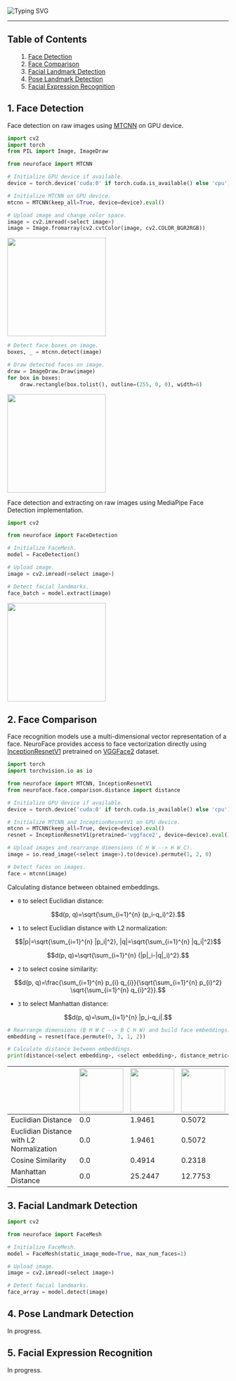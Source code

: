 ![Typing SVG](https://readme-typing-svg.herokuapp.com?size=100&color=BBBBBB&center=true&vCenter=true&width=1875&height=100&lines=NeuroFace)

---

<a name='000'></a>
<h2>Table of Contents</h2>

<ul>
    <ol type='1'>
        <li><a href='#001'>Face Detection</a></li>
        <li><a href='#002'>Face Comparison</a></li>
        <li><a href='#003'>Facial Landmark Detection</a></li>
        <li><a href='#004'>Pose Landmark Detection</a></li>
	<li><a href='#005'>Facial Expression Recognition</a></li>
    </ol>
</ul>

<a name='001'></a>
<h2>1. Face Detection</h2>

Face detection on raw images using [MTCNN](https://kpzhang93.github.io/MTCNN_face_detection_alignment/paper/spl.pdf) on GPU device.

```python
import cv2
import torch
from PIL import Image, ImageDraw

from neuroface import MTCNN

# Initialize GPU device if available.
device = torch.device('cuda:0' if torch.cuda.is_available() else 'cpu')

# Initialize MTCNN on GPU device.
mtcnn = MTCNN(keep_all=True, device=device).eval()

# Upload image and change color space.
image = cv2.imread(<select image>)
image = Image.fromarray(cv2.cvtColor(image, cv2.COLOR_BGR2RGB))
```

<img src="https://user-images.githubusercontent.com/83948828/180439656-1a44f57c-e38d-49a7-bfcc-9578b0fb9b26.jpg" width="224"/>

```python
# Detect face boxes on image.
boxes, _ = mtcnn.detect(image)

# Draw detected faces on image.
draw = ImageDraw.Draw(image)
for box in boxes:
    draw.rectangle(box.tolist(), outline=(255, 0, 0), width=6)
```

<img src="https://user-images.githubusercontent.com/83948828/180439690-87f57d46-d0a1-4954-8041-9b6a2b374a7f.jpg" width="224"/>

Face detection and extracting on raw images using MediaPipe Face Detection implementation.

```python
import cv2

from neuroface import FaceDetection

# Initialize FaceMesh.
model = FaceDetection()

# Upload image.
image = cv2.imread(<select image>)

# Detect facial landmarks.
face_batch = model.extract(image)
```

<img src="https://user-images.githubusercontent.com/83948828/183244226-256ae3de-99ee-4e00-b494-90c869434daa.jpg" width="224"/>

<a name='002'></a>
<h2>2. Face Comparison</h2>

Face recognition models use a multi-dimensional vector representation of a face. NeuroFace provides access to face vectorization directly using [InceptionResnetV1](https://arxiv.org/pdf/1503.03832.pdf) pretrained on [VGGFace2](https://www.robots.ox.ac.uk/~vgg/publications/2018/Cao18/cao18.pdf) dataset.

```python
import torch
import torchvision.io as io

from neuroface import MTCNN, InceptionResnetV1
from neuroface.face.comparison.distance import distance

# Initialize GPU device if available.
device = torch.device('cuda:0' if torch.cuda.is_available() else 'cpu')

# Initialize MTCNN and InceptionResnetV1 on GPU device.
mtcnn = MTCNN(keep_all=True, device=device).eval()
resnet = InceptionResnetV1(pretrained='vggface2', device=device).eval()

# Upload images and rearrange dimensions (C H W --> H W C).
image = io.read_image(<select image>).to(device).permute(1, 2, 0)

# Detect faces on images.
face = mtcnn(image)
```

Calculating distance between obtained embeddings.

- `0` to select Euclidian distance:

$$d(p, q)=\sqrt{\sum_{i=1}^{n} (p_i-q_i)^2}.$$

- `1` to select Euclidian distance with L2 normalization:

$$|p|=\sqrt{\sum_{i=1}^{n} |p_i|^2}, |q|=\sqrt{\sum_{i=1}^{n} |q_i|^2}$$

$$d(p, q)=\sqrt{\sum_{i=1}^{n} (|p|_i-|q|_i)^2}.$$

- `2` to select cosine similarity:

$$d(p, q)=\frac{\sum_{i=1}^{n} p_{i} q_{i}}{\sqrt{\sum_{i=1}^{n} p_{i}^2} \sqrt{\sum_{i=1}^{n} q_{i}^2}}.$$

- `3` to select Manhattan distance:

$$d(p, q)=\sum_{i=1}^{n} |p_i-q_i|.$$

```python
# Rearrange dimensions (B H W C --> B C H W) and build face embeddings.
embedding = resnet(face.permute(0, 3, 1, 2))

# Calculate distance between embeddings.
print(distance(<select embedding>, <select embedding>, distance_metric=<select metric>))
```

<table>
  <thead>
    <tr>
      <th></th>
      <th><img src="https://user-images.githubusercontent.com/83948828/180442835-8992db0d-50ba-4a11-be2d-ad1af018d653.jpg" width="100" height="100"/></th>
      <th><img src="https://user-images.githubusercontent.com/83948828/180442752-e4dea08d-afbd-496d-bf7b-d1f68ea902ab.jpg" width="100" height="100"/></th>
      <th><img src="https://user-images.githubusercontent.com/83948828/180442888-33c0d4a0-4c9e-44b9-b9fa-46e3c219160d.jpg" width="100" height="100"/></th>
    </tr>
  </thead>
  <tbody>
    <tr>
      <td>Euclidian Distance</td>
      <td>0.0</td>
      <td>1.9461</td>
      <td>0.5072</td>
    </tr>
    <tr>
      <td>Euclidian Distance with L2 Normalization</td>
      <td>0.0</td>
      <td>1.9461</td>
      <td>0.5072</td>
    </tr>
    <tr>
      <td>Cosine Similarity</td>
      <td>0.0</td>
      <td>0.4914</td>
      <td>0.2318</td>
    </tr>
    <tr>
      <td>Manhattan Distance</td>
      <td>0.0</td>
      <td>25.2447</td>
      <td>12.7753</td>
    </tr>
  </tbody>
</table>

<a name='003'></a>
<h2>3. Facial Landmark Detection</h2>

```python
import cv2

from neuroface import FaceMesh

# Initialize FaceMesh.
model = FaceMesh(static_image_mode=True, max_num_faces=1)

# Upload image.
image = cv2.imread(<select image>)

# Detect facial landmarks.
face_array = model.detect(image)
```

<a name='004'></a>
<h2>4. Pose Landmark Detection</h2>

In progress.

<a name='005'></a>
<h2>5. Facial Expression Recognition</h2>

In progress.
